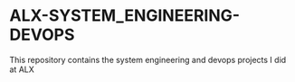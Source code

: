 # ALX-SYSTEM_ENGINEERING-DEVOPS
This repository contains the system engineering and devops projects I did at ALX
